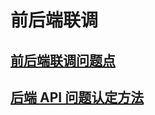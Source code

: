 # 前后端联调

## [前后端联调问题点](https://github.com/xiaoda/web-api-issues)

## [后端 API 问题认定方法](https://lexiangla.com/docs/772932420afc11ecaee0762d8987966a?company_from=385abcf0dd9d11e8a11752540005f435)
